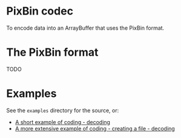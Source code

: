 # PixBin codec
To encode data into an ArrayBuffer that uses the PixBin format.

# The PixBin format
TODO

# Examples
See the `examples` directory for the source, or:
- [A short example of coding - decoding](https://pixpipe.github.io/pixbincodec/examples/testPixBin.html)
- [A more extensive example of coding - creating a file - decoding](https://pixpipe.github.io/pixbincodec/examples/testPixBinDownload.html)
